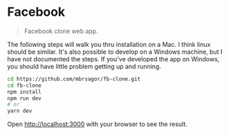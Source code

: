 # Facebook

> Facebook clone web app.

The following steps will walk you thru installation on a Mac. I think linux should be similar. It's also possible to develop on a Windows machine, but I have not documented the steps. If you've developed the app on Windows, you should have little problem getting up and running.

```bash
cd https://github.com/mbrsagor/fb-clone.git
cd fb-clone
npm install
npm run dev
# or
yarn dev
```

Open [http://localhost:3000](http://localhost:3000) with your browser to see the result.

